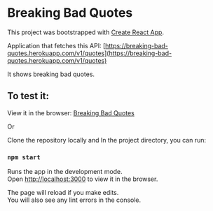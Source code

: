 # Breaking Bad Quotes

This project was bootstrapped with [Create React App](https://github.com/facebook/create-react-app).

Application that fetches this API: [https://breaking-bad-quotes.herokuapp.com/v1/quotes](https://breaking-bad-quotes.herokuapp.com/v1/quotes)

It shows breaking bad quotes.



## To test it:

View it in the browser: [Breaking Bad Quotes](https://jribero-breakingbad.netlify.app/)

Or

Clone the repository locally and In the project directory, you can run:

### `npm start`

Runs the app in the development mode.\
Open [http://localhost:3000](http://localhost:3000) to view it in the browser.

The page will reload if you make edits.\
You will also see any lint errors in the console.



